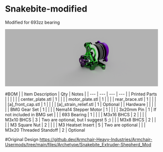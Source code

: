 # Snakebite-modified

Modified for 693zz bearing

![alt text](Snakebite_modified.PNG)

#BOM
| | Item Description | Qty | Notes |
| --- | --- | --- | --- |
| Printed Parts | | | |
| | center_plate.stl | 1 | |
| | motor_plate.stl | 1 | |
| | rear_brace.stl | 1 | |
| | [a]_front_cap.stl | 1 | |
| | [a]_strain_relief.stl | 1 | Optional |
| Hardware | | | |
| | BMG Gear Set | 1 | |
| | Nema14 Stepper Motor | 1 | |
| | 3x20mm Pin | 1 | If not included in BMG set |
| | 693 Bearing | 1 | |
| | M3x16 BHCS | 2 | |
| | M3x10 BHCS | 3 | Two are optional, but I suggest 5 ;) |
| | M3x8 BHCS | 2 | |
| | M3 Square Nut | 2 | |
| | M3 Heatset Insert | 5 | Two are optional |
| | M3x20 Threaded Standoff | 2 | Optional

#Original Design
https://github.dev/Armchair-Heavy-Industries/Armchair-Usermods/tree/main/files/Archetype/Snakebite_Extruder-Shepherd_Mod
